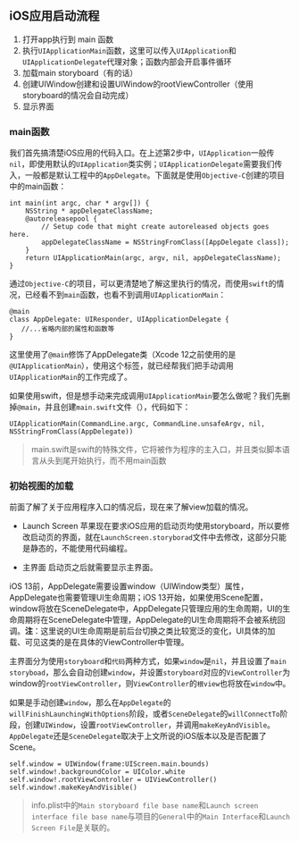 ## iOS应用启动流程
1. 打开app执行到 main 函数
2. 执行`UIApplicationMain`函数，这里可以传入`UIApplication`和`UIApplicationDelegate`代理对象；函数内部会开启事件循环
3. 加载main storyboard（有的话）
4. 创建UIWindow创建和设置UIWindow的rootViewController（使用storyboard的情况会自动完成）
5. 显示界面

### main函数
我们首先搞清楚iOS应用的代码入口。在上述第2步中，`UIApplication`一般传`nil`，即使用默认的`UIApplication`类实例；`UIApplicationDelegate`需要我们传入，一般都是默认工程中的`AppDelegate`。下面就是使用`Objective-C`创建的项目中的main函数：
```
int main(int argc, char * argv[]) {
    NSString * appDelegateClassName;
    @autoreleasepool {
        // Setup code that might create autoreleased objects goes here.
        appDelegateClassName = NSStringFromClass([AppDelegate class]);
    }
    return UIApplicationMain(argc, argv, nil, appDelegateClassName);
}
```
通过`Objective-C`的项目，可以更清楚地了解这里执行的情况，而使用`swift`的情况，已经看不到`main`函数，也看不到调用`UIApplicationMain`：
```
@main
class AppDelegate: UIResponder, UIApplicationDelegate {
   //...省略内部的属性和函数等
}
```
这里使用了`@main`修饰了AppDelegate类（Xcode 12之前使用的是`@UIApplicationMain`），使用这个标签，就已经帮我们把手动调用`UIApplicationMain`的工作完成了。

如果使用swift，但是想手动来完成调用`UIApplicationMain`要怎么做呢？我们先删掉`@main`，并且创建`main.swift`文件（），代码如下：
```
UIApplicationMain(CommandLine.argc, CommandLine.unsafeArgv, nil, NSStringFromClass(AppDelegate))
```
> main.swift是swift的特殊文件，它将被作为程序的主入口，并且类似脚本语言从头到尾开始执行，而不用main函数

### 初始视图的加载
前面了解了关于应用程序入口的情况后，现在来了解view加载的情况。
* Launch Screen
苹果现在要求iOS应用的启动页均使用storyboard，所以要修改启动页的界面，就在`LaunchScreen.storyborad`文件中去修改，这部分只能是静态的，不能使用代码编程。

* 主界面
启动页之后就需要显示主界面。

iOS 13前，AppDelegate需要设置window（UIWindow类型）属性，AppDelegate也需要管理UI生命周期；iOS 13开始，如果使用Scene配置，window将放在SceneDelegate中，AppDelegate只管理应用的生命周期，UI的生命周期将在SceneDelegate中管理，AppDelegate的UI生命周期将不会被系统回调。**注**：这里说的UI生命周期是前后台切换之类比较宽泛的变化，UI具体的加载、可见这类的是在具体的ViewController中管理。

主界面分为使用`storyboard`和`代码`两种方式，如果`window`是`nil`，并且设置了`main storyboad`，那么会自动创建`window`，并设置`storyboard`对应的`ViewController`为window的`rootViewController`，则`ViewController`的`根view`也将放在`window`中。

如果是手动创建`window`，那么在`AppDelegate`的`willFinishLaunchingWithOptions`阶段，或者`SceneDelegate`的`willConnectTo`阶段，创建`UIWindow`，设置`rootViewController`，并调用`makeKeyAndVisible`。`AppDelegate`还是`SceneDelegate`取决于上文所说的iOS版本以及是否配置了Scene。
```
self.window = UIWindow(frame:UIScreen.main.bounds)
self.window!.backgroundColor = UIColor.white
self.window!.rootViewController = UIViewController()
self.window!.makeKeyAndVisible()
```

> info.plist中的`Main storyboard file base name`和`Launch screen interface file base name`与项目的`General`中的`Main Interface`和`Launch Screen File`是关联的。